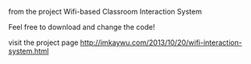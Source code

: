 from the project Wifi-based Classroom Interaction System

Feel free to download and change the code!

visit the project page http://imkaywu.com/2013/10/20/wifi-interaction-system.html
